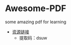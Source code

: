 # Awesome-PDF
some amazing pdf for learning

- [资源链接](https://pan.baidu.com/s/10wn9EbwrkHNOXKQpXeSb1A?pwd=dsuw )
  - 提取码：dsuw
